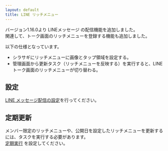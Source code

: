 ```yaml
---
layout: default
title: LINE リッチメニュー
---
```


バージョン1.16.0より LINEメッセージ の配信機能を追加しました。<br>
関連して、トーク画面のリッチメニューを登録する機能も追加しました。

以下の仕様となっています。
 - シラサギにリッチメニューに画像とタップ領域を設定する。
 - 管理画面から更新タスク（リッチメニューを反映する）を実行すると、LINEトーク画面のリッチメニューが切り替わる。

## 設定

[LINE メッセージ配信の設定](/settings/line_messaging.html#設定)を行ってください。

## 定期更新

メンバー限定のリッチメニューや、公開日を設定したリッチメニューを更新するには、タスクを実行する必要があります。<br>
[定期実行](/settings/cron.html#cmsのlineリッチメニュー更新を利用する場合) を設定してください。
